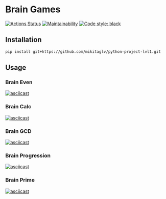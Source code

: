 # Brain Games
[![Actions Status](https://github.com/mikitaglv/python-project-lvl1/workflows/hexlet-check/badge.svg)](https://github.com/mikitaglv/python-project-lvl1/actions)
[![Maintainability](https://api.codeclimate.com/v1/badges/c641368ca7d1ff1f5d91/maintainability)](https://codeclimate.com/github/mikitaglv/python-project-lvl1/maintainability)
[![Code style: black](https://img.shields.io/badge/code%20style-black-000000.svg)](https://github.com/psf/black)

## Installation
```bash
pip install git+https://github.com/mikitaglv/python-project-lvl1.git
```

## Usage
### Brain Even
[![asciicast](https://asciinema.org/a/kE389f21ep1nGjKzHr7vSIzbU.svg)](https://asciinema.org/a/kE389f21ep1nGjKzHr7vSIzbU)

### Brain Calc
[![asciicast](https://asciinema.org/a/GLPW0wD72DulBXQZi3jCyGc2u.svg)](https://asciinema.org/a/GLPW0wD72DulBXQZi3jCyGc2u)

### Brain GCD
[![asciicast](https://asciinema.org/a/QqbCr9h2G8Owdl0OZFycDltLn.svg)](https://asciinema.org/a/QqbCr9h2G8Owdl0OZFycDltLn)

### Brain Progression
[![asciicast](https://asciinema.org/a/g7FZ9siNZPNyGQvIRsTUBIBpd.svg)](https://asciinema.org/a/g7FZ9siNZPNyGQvIRsTUBIBpd)

### Brain Prime
[![asciicast](https://asciinema.org/a/yquSqznnYzUwSAtzMvDzKgkYK.svg)](https://asciinema.org/a/yquSqznnYzUwSAtzMvDzKgkYK)

